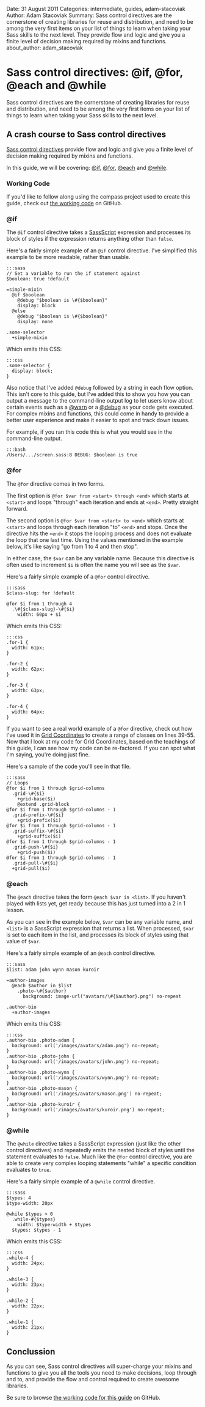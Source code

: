 Date: 31 August 2011
Categories: intermediate, guides, adam-stacoviak
Author: Adam Stacoviak
Summary: Sass control directives are the cornerstone of creating libraries for reuse and distribution, and need to be among the very first items on your list of things to learn when taking your Sass skills to the next level. They provide flow and logic and give you a finite level of decision making required by mixins and functions.
about_author: adam_stacoviak

# Sass control directives: @if, @for, @each and @while

Sass control directives are the cornerstone of creating libraries for reuse and distribution, and need to be among the very first items on your list of things to learn when taking your Sass skills to the next level.

## A crash course to Sass control directives

[Sass control directives](http://sass-lang.com/docs/yardoc/file.SASS_REFERENCE.html#control_directives) provide flow and logic and give you a finite level of decision making required by mixins and functions.

In this guide, we will be covering: [@if](#if), [@for](#for), [@each](#each) and [@while](#while).

### Working Code

If you'd like to follow along using the compass project used to create this guide, check out [the working code](https://github.com/thesassway/if-for-each-while) on GitHub.

### @if

The `@if` control directive takes a [SassScript](http://sass-lang.com/docs/yardoc/file.SASS_REFERENCE.html#sassscript) expression and processes its block of styles if the expression returns anything other than `false`.

Here's a fairly simple example of an `@if` control directive. I've simplified this example to be more readable, rather than usable.

    :::sass
    // Set a variable to run the if statement against
    $boolean: true !default

    =simple-mixin
      @if $boolean
        @debug "$boolean is \#{$boolean}"
        display: block
      @else
        @debug "$boolean is \#{$boolean}"
        display: none

    .some-selector
      +simple-mixin

Which emits this CSS:

    :::css
    .some-selector {
      display: block;
    }

Also notice that I've added `@debug` followed by a string in each flow option. This isn't core to this guide, but I've added this to show you how you can output a message to the command-line output log to let users know about certain events such as a [@warn](http://sass-lang.com/docs/yardoc/file.SASS_REFERENCE.html#id9) or a [@debug](http://sass-lang.com/docs/yardoc/file.SASS_REFERENCE.html#id8) as your code gets executed. For complex mixins and functions, this could come in handy to provide a better user experience and make it easier to spot and track down issues.

For example, if you ran this code this is what you would see in the command-line output.

    :::bash
    /Users/.../screen.sass:8 DEBUG: $boolean is true

### @for

The `@for` directive comes in two forms.

The first option is `@for $var from <start> through <end>` which starts at `<start>` and loops "through" each iteration and ends at `<end>`. Pretty straight forward.

The second option is `@for $var from <start> to <end>` which starts at `<start>` and loops through each iteration "to" `<end>` and stops. Once the directive hits the `<end>` it stops the looping process and does not evaluate the loop that one last time. Using the values mentioned in the example below, it's like saying "go from 1 to 4 and then stop".

In either case, the `$var` can be any variable name. Because this directive is often used to increment `$i` is often the name you will see as the `$var`.

Here's a fairly simple example of a `@for` control directive.

    :::sass
    $class-slug: for !default

    @for $i from 1 through 4
      .\#{$class-slug}-\#{$i}
        width: 60px + $i

Which emits this CSS:

    :::css
    .for-1 {
      width: 61px;
    }

    .for-2 {
      width: 62px;
    }

    .for-3 {
      width: 63px;
    }

    .for-4 {
      width: 64px;
    }

If you want to see a real world example of a `@for` directive, check out how I've used it in [Grid Coordinates](https://github.com/adamstac/grid-coordinates/blob/master/stylesheets/_grid-coordinates.sass) to create a range of classes on lines 39-55. Now that I look at my code for Grid Coordinates, based on the teachings of this guide, I can see how my code can be re-factored. If you can spot what I'm saying, you're doing just fine.

Here's a sample of the code you'll see in that file.

    :::sass
    // Loops
    @for $i from 1 through $grid-columns
      .grid-\#{$i}
        +grid-base($i)
        @extend .grid-block
    @for $i from 1 through $grid-columns - 1
      .grid-prefix-\#{$i}
        +grid-prefix($i)
    @for $i from 1 through $grid-columns - 1
      .grid-suffix-\#{$i}
        +grid-suffix($i)
    @for $i from 1 through $grid-columns - 1
      .grid-push-\#{$i}
        +grid-push($i)
    @for $i from 1 through $grid-columns - 1
      .grid-pull-\#{$i}
      +grid-pull($i)

### @each

The `@each` directive takes the form `@each $var in <list>`. If you haven't played with lists yet, get ready because this has just turned into a 2 in 1 lesson.

As you can see in the example below, `$var` can be any variable name, and `<list>` is a SassScript expression that returns a list. When processed, `$var` is set to each item in the list, and processes its block of styles using that value of `$var`.

Here's a fairly simple example of an `@each` control directive.

    :::sass
    $list: adam john wynn mason kuroir

    =author-images
      @each $author in $list
        .photo-\#{$author}
          background: image-url("avatars/\#{$author}.png") no-repeat

    .author-bio
      +author-images

Which emits this CSS:

    :::css
    .author-bio .photo-adam {
      background: url('/images/avatars/adam.png') no-repeat;
    }
    .author-bio .photo-john {
      background: url('/images/avatars/john.png') no-repeat;
    }
    .author-bio .photo-wynn {
      background: url('/images/avatars/wynn.png') no-repeat;
    }
    .author-bio .photo-mason {
      background: url('/images/avatars/mason.png') no-repeat;
    }
    .author-bio .photo-kuroir {
      background: url('/images/avatars/kuroir.png') no-repeat;
    }

### @while

The `@while` directive takes a SassScript expression (just like the other control directives) and repeatedly emits the nested block of styles until the statement evaluates to `false`. Much like the `@for` control directive, you are able to create very complex looping statements "while" a specific condition evaluates to `true`.

Here's a fairly simple example of a `@while` control directive.

    :::sass
    $types: 4
    $type-width: 20px

    @while $types > 0
      .while-#{$types}
        width: $type-width + $types
      $types: $types - 1

Which emits this CSS:

    :::css
    .while-4 {
      width: 24px;
    }

    .while-3 {
      width: 23px;
    }

    .while-2 {
      width: 22px;
    }

    .while-1 {
      width: 21px;
    }

## Conclussion

As you can see, Sass control directives will super-charge your mixins and functions to give you all the tools you need to make decisions, loop through and to, and provide the flow and control required to create awesome libraries.

Be sure to browse [the working code for this guide](https://github.com/thesassway/if-for-each-while) on GitHub.
